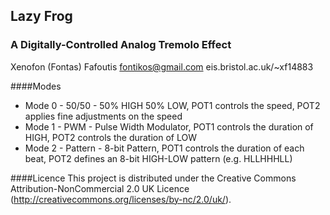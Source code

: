 ## Lazy Frog
### A Digitally-Controlled Analog Tremolo Effect 
Xenofon (Fontas) Fafoutis 
fontikos@gmail.com
eis.bristol.ac.uk/~xf14883

####Modes 
- Mode 0 - 50/50    - 50% HIGH 50% LOW, POT1 controls the speed, POT2 applies fine adjustments on the speed
- Mode 1 - PWM      - Pulse Width Modulator, POT1 controls the duration of HIGH, POT2 controls the duration of LOW
- Mode 2 - Pattern  - 8-bit Pattern, POT1 controls the duration of each beat, POT2 defines an 8-bit HIGH-LOW pattern (e.g. HLLHHHLL)


####Licence
This project is distributed under the Creative Commons Attribution-NonCommercial 2.0 UK Licence (http://creativecommons.org/licenses/by-nc/2.0/uk/).